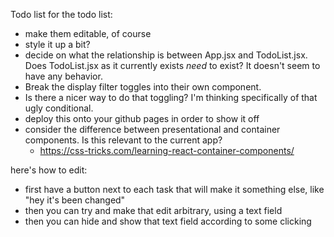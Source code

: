 Todo list for the todo list:

- make them editable, of course
- style it up a bit?
- decide on what the relationship is between App.jsx and TodoList.jsx. Does TodoList.jsx as it currently exists *need* to exist? It doesn't seem to have any behavior.
- Break the display filter toggles into their own component.
- Is there a nicer way to do that toggling? I'm thinking specifically of that ugly conditional.
- deploy this onto your github pages in order to show it off
- consider the difference between presentational and container components. Is this relevant to the current app?
  - https://css-tricks.com/learning-react-container-components/

here's how to edit:
  - first have a button next to each task that will make it something else, like "hey it's been changed"
  - then you can try and make that edit arbitrary, using a text field
  - then you can hide and show that text field according to some clicking

